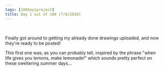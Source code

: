 ```yaml
---
tags: [100daysproject]
title: Day 1 out of 100 [7/8/2016]
---
```


<img src="{{ ljhan.github.io }}{{ ljhan.github.io }}/images/100days/1lemonade.jpg" alt="" class="full">
<img src="{{ ljhan.github.io }}{{ ljhan.github.io }}/images/1lemonade.jpg" alt="" class="full">


Finally got around to getting my already done drawings uploaded, and now they're ready to be posted!

This first one was, as you can probably tell, inspired by the phrase "when life gives you lemons, make lemonade!" which sounds pretty perfect on these sweltering summer days...

